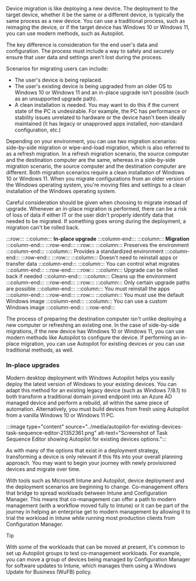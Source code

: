 Device migration is like deploying a new device. The deployment to the target device, whether it be the same or a different device, is typically the same process as a new device. You can use a traditional process, such as reimaging the device, or if the target device has Windows 10 or Windows 11, you can use modern methods, such as Autopilot.

The key difference is consideration for the end user's data and configuration. The process must include a way to safely and securely ensure that user data and settings aren't lost during the process.

Scenarios for migrating users can include:

 -  The user's device is being replaced.
 -  The user's existing device is being upgraded from an older OS to Windows 10 or Windows 11 and an in-place upgrade isn't possible (such as an unsupported upgrade path).
 -  A clean installation is needed. You may want to do this if the current state of the PC is undesirable. For example, the PC has performance or stability issues unrelated to hardware or the device hasn't been ideally maintained (it has legacy or unapproved apps installed, non-standard configuration, etc.)

Depending on your environment, you can use two migration scenarios: side-by-side migration or wipe-and-load migration, which is also referred to as a refresh migration. In a refresh migration scenario, the source computer and the destination computer are the same, whereas in a side-by-side migration scenario, the source computer and the destination computer are different. Both migration scenarios require a clean installation of Windows 10 or Windows 11. When you migrate configurations from an older version of the Windows operating system, you're moving files and settings to a clean installation of the Windows operating system.

Careful consideration should be given when choosing to migrate instead of upgrade. Whenever an in-place migration is performed, there can be a risk of loss of data if either IT or the user didn't properly identify data that needed to be migrated. If something goes wrong during the deployment, a migration can't be rolled back.

:::row:::
  :::column:::
    **In-place upgrade**
  :::column-end:::
  :::column:::
    **Migration**
  :::column-end:::
:::row-end:::
:::row:::
  :::column:::
    Preserves the environment
  :::column-end:::
  :::column:::
    Provides a standardized environment
  :::column-end:::
:::row-end:::
:::row:::
  :::column:::
    Doesn't need to reinstall apps or transfer data
  :::column-end:::
  :::column:::
    You can control what migrates
  :::column-end:::
:::row-end:::
:::row:::
  :::column:::
    Upgrade can be rolled back if needed
  :::column-end:::
  :::column:::
    Cleans up the environment
  :::column-end:::
:::row-end:::
:::row:::
  :::column:::
    Only certain upgrade paths are possible
  :::column-end:::
  :::column:::
    You must reinstall the apps
  :::column-end:::
:::row-end:::
:::row:::
  :::column:::
    You must use the default Windows image
  :::column-end:::
  :::column:::
    You can use a custom Windows image
  :::column-end:::
:::row-end:::


The process of preparing the destination computer isn't unlike deploying a new computer or refreshing an existing one. In the case of side-by-side migrations, if the new device has Windows 10 or Windows 11, you can use modern methods like Autopilot to configure the device. If performing an in-place migration, you can use Autopilot for existing devices or you can use traditional methods, as well.

### In-place upgrades

Modern desktop deployment with Windows Autopilot helps you easily deploy the latest version of Windows to your existing devices. You can adapt this method for an existing legacy device (such as Windows 7/8.1) to both transform a traditional domain joined endpoint into an Azure AD managed device and perform a rebuild, all within the same piece of automation. Alternatively, you must build devices from fresh using Autopilot from a vanilla Windows 10 or Windows 11 PC.

:::image type="content" source="../media/autopilot-for-existing-devices-task-sequence-editor-21352361.png" alt-text="Screenshot of Task Sequence Editor showing Autopilot for existing devices options.":::


As with many of the options that exist in a deployment strategy, transforming a device is only relevant if this fits into your overall planning approach. You may want to begin your journey with newly provisioned devices and migrate over time.

With tools such as Microsoft Intune and Autopilot, device deployment and the deployment scenarios are beginning to change. Co-management offers that bridge to spread workloads between Intune and Configuration Manager. This means that co-management can offer a path to modern management (with a workflow moved fully to Intune) or it can be part of the journey in helping an enterprise get to modern management by allowing it to trial the workload in Intune while running most production clients from Configuration Manager.

> [!TIP]
> With some of the workloads that can be moved at present, it's common to set up Autopilot groups to test co-management workloads. For example, you can move a group of devices being managed by Configuration Manager for software updates to Intune, which manages them using a Windows Update for Business (WuFB) policy.

### 
